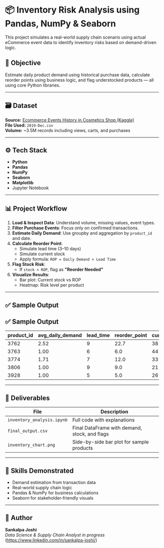 # 📦 Inventory Risk Analysis using Pandas, NumPy & Seaborn

This project simulates a real-world supply chain scenario using actual eCommerce event data to identify inventory risks based on demand-driven logic.

## 🧠 Objective
Estimate daily product demand using historical purchase data, calculate reorder points using business logic, and flag understocked products — all using core Python libraries.

---

## 🗃 Dataset
**Source:** [Ecommerce Events History in Cosmetics Shop (Kaggle)](https://www.kaggle.com/datasets/mkechinov/ecommerce-events-history-in-cosmetics-shop)  
**File Used:** `2019-Dec.csv`  
**Volume:** ~3.5M records including views, carts, and purchases

---

## ⚙️ Tech Stack
- **Python**
- **Pandas**
- **NumPy**
- **Seaborn**
- **Matplotlib**
- Jupyter Notebook

---

## 📊 Project Workflow

1. **Load & Inspect Data**: Understand volume, missing values, event types.
2. **Filter Purchase Events**: Focus only on confirmed transactions.
3. **Estimate Daily Demand**: Use groupby and aggregation by `product_id` and date.
4. **Calculate Reorder Point**:
   - Simulate lead time (3–10 days)
   - Simulate current stock
   - Apply formula: `ROP = Daily Demand × Lead Time`
5. **Flag Stock Risk**:
   - If `stock < ROP`, flag as **"Reorder Needed"**
6. **Visualize Results**:
   - Bar plot: Current stock vs ROP
   - Heatmap: Risk level per product

---

## ✅ Sample Output

## ✅ Sample Output

| product_id | avg_daily_demand | lead_time | reorder_point | current_stock | stock_status |
|------------|------------------|-----------|---------------|---------------|--------------|
| 3762       | 2.52             | 9         | 22.7          | 38            | Stock OK     |
| 3763       | 1.00             | 6         | 6.0           | 44            | Stock OK     |
| 3774       | 1.71             | 7         | 12.0          | 33            | Stock OK     |
| 3806       | 1.00             | 9         | 9.0           | 21            | Stock OK     |
| 3928       | 1.00             | 5         | 5.0           | 26            | Stock OK     |

---

## 📁 Deliverables

| File | Description |
|------|-------------|
| `inventory_analysis.ipynb` | Full code with explanations |
| `final_output.csv` | Final DataFrame with demand, stock, and flags |
| `inventory_chart.png` | Side-by-side bar plot for sample products |

---

## 🚀 Skills Demonstrated
- Demand estimation from transaction data
- Real-world supply chain logic
- Pandas & NumPy for business calculations
- Seaborn for stakeholder-friendly visuals

---

## 🔗 Author
**Sankalpa Joshi**  
_Data Science & Supply Chain Analyst in progress_  
(https://www.linkedin.com/in/sankalpa-joshi/)
